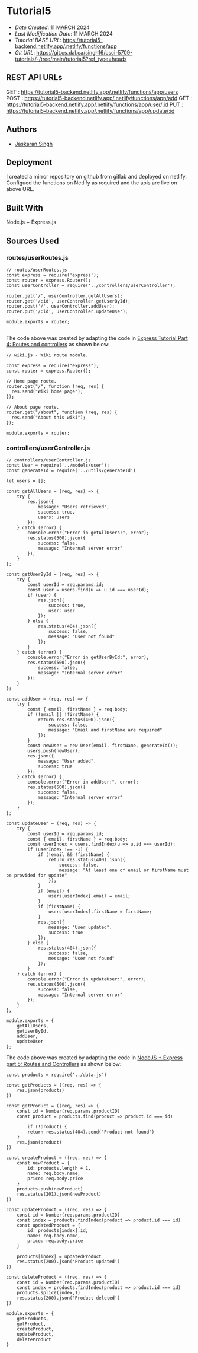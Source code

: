 # Tutorial5

* *Date Created*: 11 MARCH 2024
* *Last Modification Date*: 11 MARCH 2024
* *Tutorial BASE URL*: <https://tutorial5-backend.netlify.app/.netlify/functions/app>
* *Git URL*: <https://git.cs.dal.ca/singh16/csci-5709-tutorials/-/tree/main/tutorial5?ref_type=heads>

## REST API URLs
GET : https://tutorial5-backend.netlify.app/.netlify/functions/app/users
POST : https://tutorial5-backend.netlify.app/.netlify/functions/app/add
GET : https://tutorial5-backend.netlify.app/.netlify/functions/app/user/:id
PUT : https://tutorial5-backend.netlify.app/.netlify/functions/app/update/:id

## Authors

* [Jaskaran Singh](js356337@dal.ca)

## Deployment

I created a mirror repository on github from gitlab and deployed on netlify. Configued the functions on Netlify as required and the apis are live on above URL.


## Built With

Node.js + Express.js


## Sources Used

### routes/userRoutes.js

```
// routes/userRoutes.js
const express = require('express');
const router = express.Router();
const userController = require('../controllers/userController');

router.get('/', userController.getAllUsers);
router.get('/:id', userController.getUserById);
router.post('/', userController.addUser);
router.put('/:id', userController.updateUser);

module.exports = router;


```

The code above was created by adapting the code in [Express Tutorial Part 4: Routes and controllers](https://developer.mozilla.org/en-US/docs/Learn/Server-side/Express_Nodejs/routes) as shown below:


```
// wiki.js - Wiki route module.

const express = require("express");
const router = express.Router();

// Home page route.
router.get("/", function (req, res) {
  res.send("Wiki home page");
});

// About page route.
router.get("/about", function (req, res) {
  res.send("About this wiki");
});

module.exports = router;

```

### controllers/userController.js

```
// controllers/userController.js
const User = require('../models/user');
const generateId = require('../utils/generateId')

let users = [];

const getAllUsers = (req, res) => {
    try {
        res.json({
            message: "Users retrieved",
            success: true,
            users: users
        });
    } catch (error) {
        console.error("Error in getAllUsers:", error);
        res.status(500).json({
            success: false,
            message: "Internal server error"
        });
    }
};

const getUserById = (req, res) => {
    try {
        const userId = req.params.id;
        const user = users.find(u => u.id === userId);
        if (user) {
            res.json({
                success: true,
                user: user
            });
        } else {
            res.status(404).json({
                success: false,
                message: "User not found"
            });
        }
    } catch (error) {
        console.error("Error in getUserById:", error);
        res.status(500).json({
            success: false,
            message: "Internal server error"
        });
    }
};

const addUser = (req, res) => {
    try {
        const { email, firstName } = req.body;
        if (!email || !firstName) {
            return res.status(400).json({
                success: false,
                message: "Email and firstName are required"
            });
        }
        const newUser = new User(email, firstName, generateId());
        users.push(newUser);
        res.json({
            message: "User added",
            success: true
        });
    } catch (error) {
        console.error("Error in addUser:", error);
        res.status(500).json({
            success: false,
            message: "Internal server error"
        });
    }
};

const updateUser = (req, res) => {
    try {
        const userId = req.params.id;
        const { email, firstName } = req.body;
        const userIndex = users.findIndex(u => u.id === userId);
        if (userIndex !== -1) {
            if (!email && !firstName) {
                return res.status(400).json({
                    success: false,
                    message: "At least one of email or firstName must be provided for update"
                });
            }
            if (email) {
                users[userIndex].email = email;
            }
            if (firstName) {
                users[userIndex].firstName = firstName;
            }
            res.json({
                message: "User updated",
                success: true
            });
        } else {
            res.status(404).json({
                success: false,
                message: "User not found"
            });
        }
    } catch (error) {
        console.error("Error in updateUser:", error);
        res.status(500).json({
            success: false,
            message: "Internal server error"
        });
    }
};

module.exports = {
    getAllUsers,
    getUserById,
    addUser,
    updateUser
};
```

The code above was created by adapting the code in [NodeJS + Express part 5: Routes and Controllers](https://dev.to/ericchapman/nodejs-express-part-5-routes-and-controllers-55d3) as shown below:

```
const products = require('../data.js')

const getProducts = ((req, res) => {
    res.json(products)
})

const getProduct = ((req, res) => {
    const id = Number(req.params.productID)
    const product = products.find(product => product.id === id)

        if (!product) {
        return res.status(404).send('Product not found')
    }
    res.json(product)
})

const createProduct = ((req, res) => {
    const newProduct = {
        id: products.length + 1,
        name: req.body.name,
        price: req.body.price
    }
    products.push(newProduct)
    res.status(201).json(newProduct)
})

const updateProduct = ((req, res) => {
    const id = Number(req.params.productID)
    const index = products.findIndex(product => product.id === id)
    const updatedProduct = {
        id: products[index].id,
        name: req.body.name,
        price: req.body.price
    }

    products[index] = updatedProduct
    res.status(200).json('Product updated')
})

const deleteProduct = ((req, res) => {
    const id = Number(req.params.productID)
    const index = products.findIndex(product => product.id === id)
    products.splice(index,1)
    res.status(200).json('Product deleted')
})

module.exports = {
    getProducts,
    getProduct,
    createProduct,
    updateProduct,
    deleteProduct
}
```


